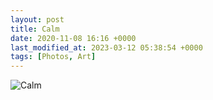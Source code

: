 ```yaml
---
layout: post
title: Calm
date: 2020-11-08 16:16 +0000
last_modified_at: 2023-03-12 05:38:54 +0000
tags: [Photos, Art]
---
```


![Calm](//i.chenna.me/photos/prod/2020-11-08_16_16_10.jpg)
